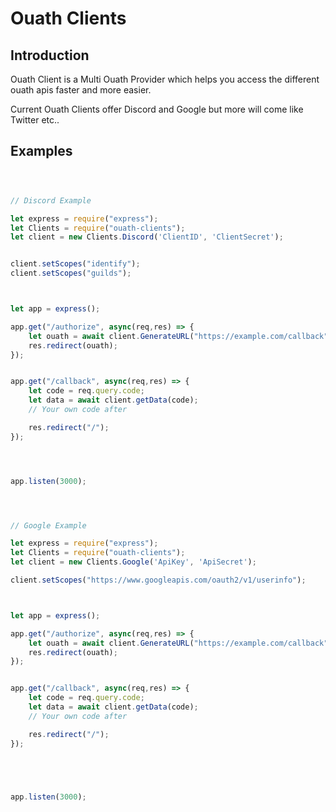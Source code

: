 # Ouath Clients


## Introduction

Ouath Client is a Multi Ouath Provider which helps you access the different ouath apis faster and more easier.

Current Ouath Clients offer Discord and Google but more will come like Twitter etc..



## Examples

```javascript



// Discord Example

let express = require("express");
let Clients = require("ouath-clients");
let client = new Clients.Discord('ClientID', 'ClientSecret');


client.setScopes("identify");
client.setScopes("guilds");



let app = express();

app.get("/authorize", async(req,res) => {
    let ouath = await client.GenerateURL("https://example.com/callback");
    res.redirect(ouath);
});


app.get("/callback", async(req,res) => {
    let code = req.query.code;
    let data = await client.getData(code);
    // Your own code after

    res.redirect("/");
});




app.listen(3000);




// Google Example

let express = require("express");
let Clients = require("ouath-clients");
let client = new Clients.Google('ApiKey', 'ApiSecret');

client.setScopes("https://www.googleapis.com/oauth2/v1/userinfo");



let app = express();

app.get("/authorize", async(req,res) => {
    let ouath = await client.GenerateURL("https://example.com/callback");
    res.redirect(ouath);
});


app.get("/callback", async(req,res) => {
    let code = req.query.code;
    let data = await client.getData(code);
    // Your own code after

    res.redirect("/");
});





app.listen(3000);


```
